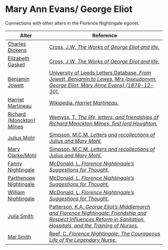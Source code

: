 # Mary Ann Evans/ George Eliot
Connections with other alters in the Florence Nightingale egonet.

| Alter  | Reference|
| ------------- |------------- |
| [Charles Dickens](https://github.com/altealo/FNTest/blob/master/AltersReferences/CharlesDickens.md)|[Cross, J.W. *The Works of George Eliot and life.*](https://georgeeliotarchive.org/files/original/51db8460a5c3f7c96ac66c9cdf972b5d.pdf)|
| [Elizabeth Gaskell](https://github.com/altealo/FNTest/blob/master/AltersReferences/ElizabethGaskell.md)|[Cross, J.W. *The Works of George Eliot and life.*](https://georgeeliotarchive.org/files/original/51db8460a5c3f7c96ac66c9cdf972b5d.pdf)|
| [Benjamin Jowett](https://github.com/altealo/FNTest/blob/master/AltersReferences/BenjaminJowett.md)|[University of Leeds Letters Database. *From Jowett, Benjamin to Lewes, Mrs (pseudonym: George Eliot; Mary Anne Evans) (1879-12-30).*](http://letters.nialloleary.ie/index.php?letters_function=4&letters_idno=631867)|
| [Harriet Martineau](https://github.com/altealo/FNTest/blob/master/AltersReferences/HarrietMartineau.md)|[Wikipedia. *Harriet Martineau.*](https://en.wikipedia.org/wiki/Harriet_Martineau)|
| [Richard (Monckton) Milnes](https://github.com/altealo/FNTest/blob/master/AltersReferences/RichardMilnes.md)  |[Wemyss, T. *The life, letters, and friendships of Richard Monckton Milnes, first lord Houghton.*](https://archive.org/details/lifelettersandf09reidgoog/page/n390)|
| [Julius Mohl](https://github.com/altealo/FNTest/blob/master/AltersReferences/JuliusMohl.md)|[Simpson, M.C.M. *Letters and recollections of Julius and Mary Mohl.*](https://archive.org/stream/lettersrecollect00simpiala/lettersrecollect00simpiala_djvu.txt)|
| [Mary Clarke/Mohl](https://github.com/altealo/FNTest/blob/master/AltersReferences/MaryClarke.md)|[Simpson, M.C.M. *Letters and recollections of Julius and Mary Mohl.*](https://archive.org/stream/lettersrecollect00simpiala/lettersrecollect00simpiala_djvu.txt)|
| [Fanny Nightingale](https://github.com/altealo/FNTest/blob/master/AltersReferences/FannyNightingale.md)|[McDonald, L. *Florence Nightingale’s Suggestions for Thought.*](https://books.google.co.uk/books?id=Mle5Sjixa0cC&pg=PA23&lpg=PA23&dq=doctor+howe+and+nightingale&source=bl&ots=W4haIoMcCu&sig=ACfU3U2ko5LvZNCp0ut_wTLMbt23bsOYpA&hl=en&sa=X&ved=2ahUKEwjl56qtwfvjAhXhoXEKHUzwAjMQ6AEwDnoECAkQAQ#v=onepage&q=doctor%20howe%20and%20nightingale&f=false)|
| [Parthenope Nightingale](https://github.com/altealo/FNTest/blob/master/AltersReferences/ParthenopeNightingale.md)|[McDonald, L. *Florence Nightingale’s Suggestions for Thought.*](https://books.google.co.uk/books?id=Mle5Sjixa0cC&pg=PA23&lpg=PA23&dq=doctor+howe+and+nightingale&source=bl&ots=W4haIoMcCu&sig=ACfU3U2ko5LvZNCp0ut_wTLMbt23bsOYpA&hl=en&sa=X&ved=2ahUKEwjl56qtwfvjAhXhoXEKHUzwAjMQ6AEwDnoECAkQAQ#v=onepage&q=doctor%20howe%20and%20nightingale&f=false)|
| [William Nightingale](https://github.com/altealo/FNTest/blob/master/AltersReferences/WilliamNightingale.md)|[McDonald, L. *Florence Nightingale’s Suggestions for Thought.*](https://books.google.co.uk/books?id=Mle5Sjixa0cC&pg=PA23&lpg=PA23&dq=doctor+howe+and+nightingale&source=bl&ots=W4haIoMcCu&sig=ACfU3U2ko5LvZNCp0ut_wTLMbt23bsOYpA&hl=en&sa=X&ved=2ahUKEwjl56qtwfvjAhXhoXEKHUzwAjMQ6AEwDnoECAkQAQ#v=onepage&q=doctor%20howe%20and%20nightingale&f=false)|
| [Julia Smith](https://github.com/altealo/FNTest/blob/master/AltersReferences/JuliaSmith.md)|[Patterson, K.A. *George Eliot’s Middlemarch and Florence Nightingale: Friendship and Respect Influences Reform in Sanitation, Hospitals, and the Training of Nurses.*](https://cornerstone.lib.mnsu.edu/cgi/viewcontent.cgi?article=1903&context=etds)|
| [Mai Smith](https://github.com/altealo/FNTest/blob/master/AltersReferences/MaiSmith.md)|[Reef, C. *Florence Nightingale: The Courageous Life of the Legendary Nurse.*](https://books.google.co.uk/books?id=1HY1CwAAQBAJ&pg=PA68&lpg=PA68&dq=mai+smith+mary+ann+evans+george+eliot&source=bl&ots=SZmCKGYqyb&sig=ACfU3U0wgiwruT7t5QX5oAPwtSV2j1wwiA&hl=en&sa=X&ved=2ahUKEwjy2b727LDoAhWfThUIHV6FA4EQ6AEwAHoECAsQAQ#v=onepage&q=mai%20smith%20mary%20ann%20evans%20george%20eliot&f=false)|


